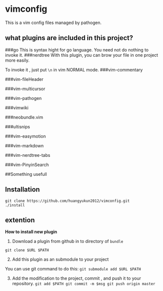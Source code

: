 vimconfig
=========

This is a vim config files managed by pathogen.

## what plugins are included  in this project?

###go
This is syntax hight for go language. You need not do nothing to invoke it.
###nerdtree
With this plugin, you can brow your file in one project more easily.

To invoke it , just put `\n` in vim NORMAL mode.
###vim-commentary
	
###vim-fileHeader

###vim-multicursor

###vim-pathogen

###vimwiki

###neobundle.vim

###ultisnips

###vim-easymotion

###vim-markdown

###vim-nerdtree-tabs

###vim-PinyinSearch

##Something usefull 

## Installation

	git clone https://github.com/huangyukun2012/vimconfig.git 	
	./install

## extention

**How to install new plugin**

1. Download a plugin from github in to directory of `bundle`

`git clone $URL $PATH`

2. Add  this plugin as an submodule to your project 
	
You can use git command to do this:
`git submodule add $URL $PATH`

3. Add the modification to the project, commit , and push it to your repository.
`git add $PATH
git commit -m $msg
git push origin master`
